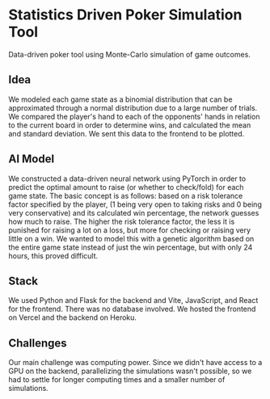 # Statistics Driven Poker Simulation Tool

Data-driven poker tool using Monte-Carlo simulation of game outcomes. 

## Idea

We modeled each game state as a binomial distribution that can be approximated through a normal distribution due to a large number of trials. We compared the player's hand to each of the opponents' hands in relation to the current board in order to determine wins, and calculated the mean and standard deviation. We sent this data to the frontend to be plotted.

## AI Model

We constructed a data-driven neural network using PyTorch in order to predict the optimal amount to raise (or whether to check/fold) for each game state. The basic concept is as follows: based on a risk tolerance factor specified by the player, (1 being very open to taking risks and 0 being very conservative) and its calculated win percentage, the network guesses how much to raise. The higher the risk tolerance factor, the less it is punished for raising a lot on a loss, but more for checking or raising very little on a win. We wanted to model this with a genetic algorithm based on the entire game state instead of just the win percentage, but with only 24 hours, this proved difficult.

## Stack

We used Python and Flask for the backend and Vite, JavaScript, and React for the frontend. There was no database involved. We hosted the frontend on Vercel and the backend on Heroku.

## Challenges

Our main challenge was computing power. Since we didn't have access to a GPU on the backend, parallelizing the simulations wasn't possible, so we had to settle for longer computing times and a smaller number of simulations.
